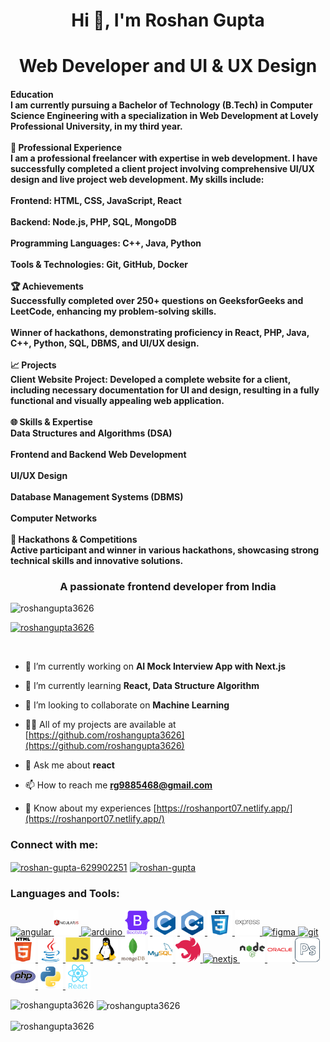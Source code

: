 <h1 align="center">Hi 👋, I'm Roshan Gupta</h1>
<h1 align="center">Web Developer and UI & UX Design</h1>

<h4>Education<br>I am currently pursuing a Bachelor of Technology (B.Tech) in Computer Science Engineering with a specialization in Web Development at Lovely Professional University, in my third year.<br><br>💼 Professional Experience<br>I am a professional freelancer with expertise in web development. I have successfully completed a client project involving comprehensive UI/UX design and live project web development. My skills include:<br><br>Frontend: HTML, CSS, JavaScript, React<br><br>Backend: Node.js, PHP, SQL, MongoDB<br><br>Programming Languages: C++, Java, Python<br><br>Tools & Technologies: Git, GitHub, Docker<br><br>🏆 Achievements<br>Successfully completed over 250+ questions on GeeksforGeeks and LeetCode, enhancing my problem-solving skills.<br><br>Winner of hackathons, demonstrating proficiency in React, PHP, Java, C++, Python, SQL, DBMS, and UI/UX design.<br><br>📈 Projects<br>Client Website Project: Developed a complete website for a client, including necessary documentation for UI and design, resulting in a fully functional and visually appealing web application.<br><br>🌐 Skills & Expertise<br>Data Structures and Algorithms (DSA)<br><br>Frontend and Backend Web Development<br><br>UI/UX Design<br><br>Database Management Systems (DBMS)<br><br>Computer Networks<br><br>🚀 Hackathons & Competitions<br>Active participant and winner in various hackathons, showcasing strong technical skills and innovative solutions.
</h4>
<h3 align="center">A passionate frontend developer from India</h3>

<p align="left"> <img src="https://komarev.com/ghpvc/?username=roshangupta3626&label=Profile%20views&color=0e75b6&style=flat" alt="roshangupta3626" /> </p>

<p align="left"> <a href="https://github.com/ryo-ma/github-profile-trophy"><img src="https://github-profile-trophy.vercel.app/?username=roshangupta3626" alt="roshangupta3626" /></a> </p>

<p align="left"> <a href="https://twitter.com/" target="blank"><img src="https://img.shields.io/twitter/follow/?logo=twitter&style=for-the-badge" alt="" /></a> </p>

- 🔭 I’m currently working on **AI Mock Interview App with Next.js**

- 🌱 I’m currently learning **React, Data Structure Algorithm**

- 👯 I’m looking to collaborate on **Machine Learning**

- 👨‍💻 All of my projects are available at [https://github.com/roshangupta3626](https://github.com/roshangupta3626)

- 💬 Ask me about **react**

- 📫 How to reach me **rg9885468@gmail.com**

- 📄 Know about my experiences [https://roshanport07.netlify.app/](https://roshanport07.netlify.app/)

<h3 align="left">Connect with me:</h3>
<p align="left">
<a href="https://linkedin.com/in/roshan-gupta-629902251" target="blank"><img align="center" src="https://raw.githubusercontent.com/rahuldkjain/github-profile-readme-generator/master/src/images/icons/Social/linked-in-alt.svg" alt="roshan-gupta-629902251" height="30" width="40" /></a>
<a href="https://stackoverflow.com/users/roshan-gupta" target="blank"><img align="center" src="https://raw.githubusercontent.com/rahuldkjain/github-profile-readme-generator/master/src/images/icons/Social/stack-overflow.svg" alt="roshan-gupta" height="30" width="40" /></a>
</p>

<h3 align="left">Languages and Tools:</h3>
<p align="left"> <a href="https://angular.io" target="_blank" rel="noreferrer"> <img src="https://angular.io/assets/images/logos/angular/angular.svg" alt="angular" width="40" height="40"/> </a> <a href="https://angular.io" target="_blank" rel="noreferrer"> <img src="https://raw.githubusercontent.com/devicons/devicon/master/icons/angularjs/angularjs-original-wordmark.svg" alt="angularjs" width="40" height="40"/> </a> <a href="https://www.arduino.cc/" target="_blank" rel="noreferrer"> <img src="https://cdn.worldvectorlogo.com/logos/arduino-1.svg" alt="arduino" width="40" height="40"/> </a> <a href="https://getbootstrap.com" target="_blank" rel="noreferrer"> <img src="https://raw.githubusercontent.com/devicons/devicon/master/icons/bootstrap/bootstrap-plain-wordmark.svg" alt="bootstrap" width="40" height="40"/> </a> <a href="https://www.cprogramming.com/" target="_blank" rel="noreferrer"> <img src="https://raw.githubusercontent.com/devicons/devicon/master/icons/c/c-original.svg" alt="c" width="40" height="40"/> </a> <a href="https://www.w3schools.com/cpp/" target="_blank" rel="noreferrer"> <img src="https://raw.githubusercontent.com/devicons/devicon/master/icons/cplusplus/cplusplus-original.svg" alt="cplusplus" width="40" height="40"/> </a> <a href="https://www.w3schools.com/css/" target="_blank" rel="noreferrer"> <img src="https://raw.githubusercontent.com/devicons/devicon/master/icons/css3/css3-original-wordmark.svg" alt="css3" width="40" height="40"/> </a> <a href="https://expressjs.com" target="_blank" rel="noreferrer"> <img src="https://raw.githubusercontent.com/devicons/devicon/master/icons/express/express-original-wordmark.svg" alt="express" width="40" height="40"/> </a> <a href="https://www.figma.com/" target="_blank" rel="noreferrer"> <img src="https://www.vectorlogo.zone/logos/figma/figma-icon.svg" alt="figma" width="40" height="40"/> </a> <a href="https://git-scm.com/" target="_blank" rel="noreferrer"> <img src="https://www.vectorlogo.zone/logos/git-scm/git-scm-icon.svg" alt="git" width="40" height="40"/> </a> <a href="https://www.w3.org/html/" target="_blank" rel="noreferrer"> <img src="https://raw.githubusercontent.com/devicons/devicon/master/icons/html5/html5-original-wordmark.svg" alt="html5" width="40" height="40"/> </a> <a href="https://www.java.com" target="_blank" rel="noreferrer"> <img src="https://raw.githubusercontent.com/devicons/devicon/master/icons/java/java-original.svg" alt="java" width="40" height="40"/> </a> <a href="https://developer.mozilla.org/en-US/docs/Web/JavaScript" target="_blank" rel="noreferrer"> <img src="https://raw.githubusercontent.com/devicons/devicon/master/icons/javascript/javascript-original.svg" alt="javascript" width="40" height="40"/> </a> <a href="https://www.linux.org/" target="_blank" rel="noreferrer"> <img src="https://raw.githubusercontent.com/devicons/devicon/master/icons/linux/linux-original.svg" alt="linux" width="40" height="40"/> </a> <a href="https://www.mongodb.com/" target="_blank" rel="noreferrer"> <img src="https://raw.githubusercontent.com/devicons/devicon/master/icons/mongodb/mongodb-original-wordmark.svg" alt="mongodb" width="40" height="40"/> </a> <a href="https://www.mysql.com/" target="_blank" rel="noreferrer"> <img src="https://raw.githubusercontent.com/devicons/devicon/master/icons/mysql/mysql-original-wordmark.svg" alt="mysql" width="40" height="40"/> </a> <a href="https://nestjs.com/" target="_blank" rel="noreferrer"> <img src="https://raw.githubusercontent.com/devicons/devicon/master/icons/nestjs/nestjs-plain.svg" alt="nestjs" width="40" height="40"/> </a> <a href="https://nextjs.org/" target="_blank" rel="noreferrer"> <img src="https://cdn.worldvectorlogo.com/logos/nextjs-2.svg" alt="nextjs" width="40" height="40"/> </a> <a href="https://nodejs.org" target="_blank" rel="noreferrer"> <img src="https://raw.githubusercontent.com/devicons/devicon/master/icons/nodejs/nodejs-original-wordmark.svg" alt="nodejs" width="40" height="40"/> </a> <a href="https://www.oracle.com/" target="_blank" rel="noreferrer"> <img src="https://raw.githubusercontent.com/devicons/devicon/master/icons/oracle/oracle-original.svg" alt="oracle" width="40" height="40"/> </a> <a href="https://www.photoshop.com/en" target="_blank" rel="noreferrer"> <img src="https://raw.githubusercontent.com/devicons/devicon/master/icons/photoshop/photoshop-line.svg" alt="photoshop" width="40" height="40"/> </a> <a href="https://www.php.net" target="_blank" rel="noreferrer"> <img src="https://raw.githubusercontent.com/devicons/devicon/master/icons/php/php-original.svg" alt="php" width="40" height="40"/> </a> <a href="https://www.python.org" target="_blank" rel="noreferrer"> <img src="https://raw.githubusercontent.com/devicons/devicon/master/icons/python/python-original.svg" alt="python" width="40" height="40"/> </a> <a href="https://reactjs.org/" target="_blank" rel="noreferrer"> <img src="https://raw.githubusercontent.com/devicons/devicon/master/icons/react/react-original-wordmark.svg" alt="react" width="40" height="40"/> </a> </p>

<p><img align="left" src="https://github-readme-stats.vercel.app/api/top-langs?username=roshangupta3626&show_icons=true&locale=en&layout=compact" alt="roshangupta3626" /></p>

<p>&nbsp;<img align="center" src="https://github-readme-stats.vercel.app/api?username=roshangupta3626&show_icons=true&locale=en" alt="roshangupta3626" /></p>

<p><img align="center" src="https://github-readme-streak-stats.herokuapp.com/?user=roshangupta3626&" alt="roshangupta3626" /></p>
